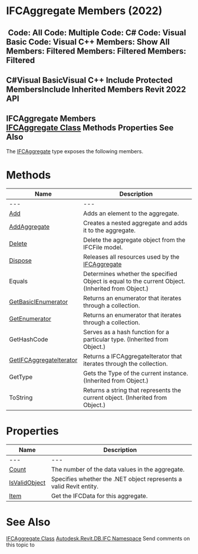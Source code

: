 # IFCAggregate Members (2022)

﻿
 Code: All Code: Multiple Code: C# Code: Visual Basic Code: Visual C++  Members: Show All Members: Filtered Members: Filtered Members: Filtered   
---  
C#Visual BasicVisual C++
Include Protected MembersInclude Inherited Members
Revit 2022 API  
---  
IFCAggregate Members  
[IFCAggregate Class](06bbeb56-efc6-1810-3111-f8ab4f615da1.md "IFCAggregate Class") Methods Properties See Also  
---  
The [IFCAggregate](06bbeb56-efc6-1810-3111-f8ab4f615da1.md "IFCAggregate Class") type exposes the following members.
# Methods
| Name | Description |
| --- | --- |
| --- | --- | --- |
| [Add](365233ee-4748-5127-a3e7-7c35697d99ea.md "Add Method") | Adds an element to the aggregate. |
| [AddAggregate](c94ca7e9-aed8-5a2b-6c7c-fa6593bd395a.md "AddAggregate Method") | Creates a nested aggregate and adds it to the aggregate. |
| [Delete](4a16a3fb-3ebe-b28b-7e11-29783c0737c0.md "Delete Method") | Delete the aggregate object from the IFCFile model. |
| [Dispose](d193643b-7929-3056-b0a1-fae64adb53d9.md "Dispose Method") | Releases all resources used by the [IFCAggregate](06bbeb56-efc6-1810-3111-f8ab4f615da1.md "IFCAggregate Class") |
| Equals | Determines whether the specified Object is equal to the current Object. (Inherited from Object.) |
| [GetBasicIEnumerator](c041e1dc-1e0d-389d-416f-85e1ca463843.md "GetBasicIEnumerator Method") | Returns an enumerator that iterates through a collection. |
| [GetEnumerator](5d9c1584-347b-4f6d-9089-905edaa7bf09.md "GetEnumerator Method") | Returns an enumerator that iterates through a collection. |
| GetHashCode | Serves as a hash function for a particular type.  (Inherited from Object.) |
| [GetIFCAggregateIterator](fa84ad86-7874-4893-206f-41bf627ba3b3.md "GetIFCAggregateIterator Method") | Returns a IFCAggregateIterator that iterates through the collection. |
| GetType | Gets the Type of the current instance. (Inherited from Object.) |
| ToString | Returns a string that represents the current object. (Inherited from Object.) |

# Properties
| Name | Description |
| --- | --- |
| --- | --- | --- |
| [Count](8757ab42-2db4-5260-ff44-03b6fd5cbe57.md "Count Property") | The number of the data values in the aggregate. |
| [IsValidObject](ef4b2c85-dcaa-e66c-cec0-7c1b7b215403.md "IsValidObject Property") | Specifies whether the .NET object represents a valid Revit entity. |
| [Item](0b18faca-ddb3-1013-06ed-b2055b58c33c.md "Item Property") | Get the IFCData for this aggregate. |

# See Also
[IFCAggregate Class](06bbeb56-efc6-1810-3111-f8ab4f615da1.md "IFCAggregate Class")
[Autodesk.Revit.DB.IFC Namespace](b823fafb-1ba1-896b-4097-142c2817ce74.md "Autodesk.Revit.DB.IFC Namespace")
Send comments on this topic to 